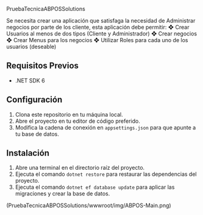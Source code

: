 PruebaTecnicaABPOSSolutions

Se necesita crear una aplicación que satisfaga la necesidad de Administrar negocios
por parte de los cliente, esta aplicación debe permitir:
❖ Crear Usuarios al menos de dos tipos (Cliente y Administrador)
❖ Crear negocios
❖ Crear Menus para los negocios
❖ Utilizar Roles para cada uno de los usuarios (deseable)

## Requisitos Previos

- .NET SDK 6

## Configuración

1. Clona este repositorio en tu máquina local.
2. Abre el proyecto en tu editor de código preferido.
3. Modifica la cadena de conexión en `appsettings.json` para que apunte a tu base de datos.

## Instalación

1. Abre una terminal en el directorio raíz del proyecto.
2. Ejecuta el comando `dotnet restore` para restaurar las dependencias del proyecto.
3. Ejecuta el comando `dotnet ef database update` para aplicar las migraciones y crear la base de datos.


(PruebaTecnicaABPOSSolutions/wwwroot/img/ABPOS-Main.png)
